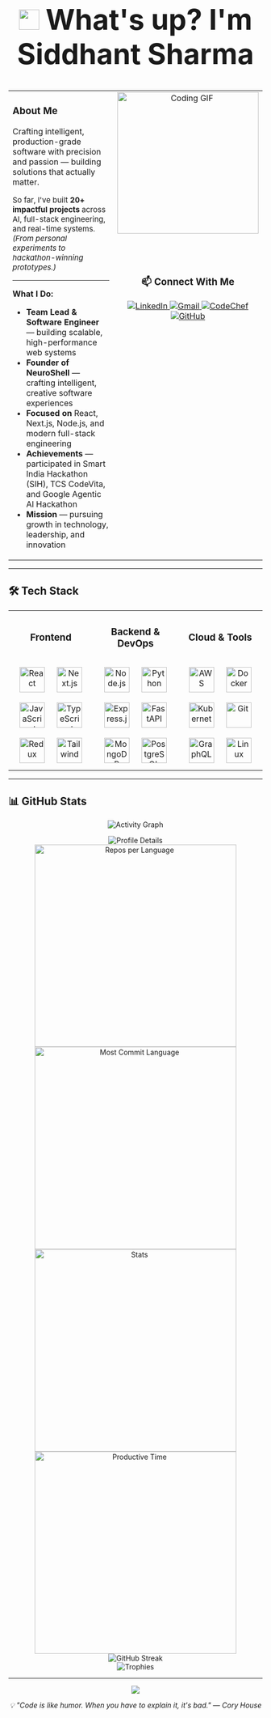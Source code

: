 # <div align="center"><h1 align="center"><img src="https://camo.githubusercontent.com/904e617cbe479d2db4ef9bad0c4a4aaca99da24156b9f19bc440e9fb284d21ac/68747470733a2f2f666f6e74732e677374617469632e636f6d2f732f652f6e6f746f656d6f6a692f6c61746573742f31663434625f31663366622f3531322e77656270" width="40px"> What's up? I'm Siddhant Sharma</div>

<p align="center">
  
</p>

<table>
  <tr>
    <td valign="top" width="65%">
      
### About Me

<p style="font-size: 16px;">
Crafting intelligent, production-grade software with precision and passion — building solutions that actually matter.
</p>

<p style="font-size: 15px;">
So far, I've built <b>20+ impactful projects</b> across AI, full-stack engineering, and real-time systems.<br>
<i>(From personal experiments to hackathon-winning prototypes.)</i>
</p>

---

**What I Do:**
- **Team Lead & Software Engineer** — building scalable, high-performance web systems  
- **Founder of NeuroShell** — crafting intelligent, creative software experiences  
- **Focused on** React, Next.js, Node.js, and modern full-stack engineering  
- **Achievements** — participated in Smart India Hackathon (SIH), TCS CodeVita, and Google Agentic AI Hackathon  
- **Mission** — pursuing growth in technology, leadership, and innovation  



</td>
    
<td align="center" valign="top" width="35%">
      
<img src="https://media.tenor.com/rePDfDWO3XoAAAAd/hacking.gif" width="280" alt="Coding GIF" />

<br><br>

### 📫 Connect With Me

<a href="https://www.linkedin.com/in/siddhant-sharma-b24860249/">
  <img src="https://img.shields.io/badge/LinkedIn-0077B5?style=for-the-badge&logo=linkedin&logoColor=white" alt="LinkedIn" />
</a>

<a href="mailto:siddhantsharma4uonly@gmail.com">
  <img src="https://img.shields.io/badge/Gmail-D14836?style=for-the-badge&logo=gmail&logoColor=white" alt="Gmail" />
</a>

<a href="https://www.codechef.com/users/its_siddhant">
  <img src="https://img.shields.io/badge/CodeChef-5B4638?style=for-the-badge&logo=codechef&logoColor=white" alt="CodeChef" />
</a>

<a href="https://github.com/Sid0004">
  <img src="https://img.shields.io/badge/GitHub-100000?style=for-the-badge&logo=github&logoColor=white" alt="GitHub" />
</a>

</td>
  </tr>
</table>

---

## 🛠️ Tech Stack

<table align="center">
<tr>
  <th><h3> Frontend</h3></th>
  <th><h3> Backend & DevOps</h3></th>
  <th><h3> Cloud & Tools</h3></th>
</tr>
<tr>
<td valign="top" width="33%">  

<div align="center">  
<a href="https://reactjs.org/" target="_blank"><img style="margin: 10px" src="https://profilinator.rishav.dev/skills-assets/react-original-wordmark.svg" alt="React" height="50" /></a>  
<a href="https://nextjs.org/" target="_blank"><img style="margin: 10px" src="https://cdn.worldvectorlogo.com/logos/nextjs-2.svg" alt="Next.js" height="50" /></a>  
<a href="https://www.javascript.com/" target="_blank"><img style="margin: 10px" src="https://profilinator.rishav.dev/skills-assets/javascript-original.svg" alt="JavaScript" height="50" /></a>  
<a href="https://www.typescriptlang.org/" target="_blank"><img style="margin: 10px" src="https://profilinator.rishav.dev/skills-assets/typescript-original.svg" alt="TypeScript" height="50" /></a>  
<a href="https://redux.js.org/" target="_blank"><img style="margin: 10px" src="https://profilinator.rishav.dev/skills-assets/redux-original.svg" alt="Redux" height="50" /></a>  
<a href="https://tailwindcss.com/" target="_blank"><img style="margin: 10px" src="https://www.vectorlogo.zone/logos/tailwindcss/tailwindcss-icon.svg" alt="Tailwind" height="50" /></a>  
</div>

</td>

<td valign="top" width="33%">

<div align="center">  
<a href="https://nodejs.org/" target="_blank"><img style="margin: 10px" src="https://profilinator.rishav.dev/skills-assets/nodejs-original-wordmark.svg" alt="Node.js" height="50" /></a>  
<a href="https://www.python.org/" target="_blank"><img style="margin: 10px" src="https://profilinator.rishav.dev/skills-assets/python-original.svg" alt="Python" height="50" /></a>  
<a href="https://expressjs.com/" target="_blank"><img style="margin: 10px" src="https://profilinator.rishav.dev/skills-assets/express-original-wordmark.svg" alt="Express.js" height="50" /></a>  
<a href="https://fastapi.tiangolo.com/" target="_blank"><img style="margin: 10px" src="https://cdn.worldvectorlogo.com/logos/fastapi-1.svg" alt="FastAPI" height="50" /></a>
<a href="https://www.mongodb.com/" target="_blank"><img style="margin: 10px" src="https://profilinator.rishav.dev/skills-assets/mongodb-original-wordmark.svg" alt="MongoDB" height="50" /></a>  
<a href="https://www.postgresql.org/" target="_blank"><img style="margin: 10px" src="https://profilinator.rishav.dev/skills-assets/postgresql-original-wordmark.svg" alt="PostgreSQL" height="50" /></a>  
</div>

</td>

<td valign="top" width="33%">

<div align="center">  
<a href="https://aws.amazon.com/" target="_blank"><img style="margin: 10px" src="https://profilinator.rishav.dev/skills-assets/amazonwebservices-original-wordmark.svg" alt="AWS" height="50" /></a>  
<a href="https://www.docker.com/" target="_blank"><img style="margin: 10px" src="https://profilinator.rishav.dev/skills-assets/docker-original-wordmark.svg" alt="Docker" height="50" /></a>  
<a href="https://kubernetes.io/" target="_blank"><img style="margin: 10px" src="https://profilinator.rishav.dev/skills-assets/kubernetes-icon.svg" alt="Kubernetes" height="50" /></a>  
<a href="https://github.com/" target="_blank"><img style="margin: 10px" src="https://profilinator.rishav.dev/skills-assets/git-scm-icon.svg" alt="Git" height="50" /></a>  
<a href="https://graphql.org/" target="_blank"><img style="margin: 10px" src="https://profilinator.rishav.dev/skills-assets/graphql.png" alt="GraphQL" height="50" /></a>  
<a href="https://www.linux.org/" target="_blank"><img style="margin: 10px" src="https://profilinator.rishav.dev/skills-assets/linux-original.svg" alt="Linux" height="50" /></a>  
</div>

</td>
</tr>
</table>  

---

## 📊 GitHub Stats  

<div align="center">
  
![Activity Graph](https://github-readme-activity-graph.vercel.app/graph?username=Sid0004&theme=react-dark&hide_border=true&area=true)

</div>

<div align="center">
  
<img src="http://github-profile-summary-cards.vercel.app/api/cards/profile-details?username=Sid0004&theme=aura" alt="Profile Details" />

</div>

<div align="center">
  
<img src="http://github-profile-summary-cards.vercel.app/api/cards/repos-per-language?username=Sid0004&theme=aura" width="400" alt="Repos per Language" />
<img src="http://github-profile-summary-cards.vercel.app/api/cards/most-commit-language?username=Sid0004&theme=aura" width="400" alt="Most Commit Language" />

</div>

<div align="center">
  
<img src="http://github-profile-summary-cards.vercel.app/api/cards/stats?username=Sid0004&theme=aura" width="400" alt="Stats" />
<img src="http://github-profile-summary-cards.vercel.app/api/cards/productive-time?username=Sid0004&theme=aura&utcOffset=8" width="400" alt="Productive Time" />

</div>

<div align="center">
  
<img src="https://github-readme-streak-stats.herokuapp.com/?user=Sid0004&theme=aura&hide_border=true" alt="GitHub Streak" />

</div>

<div align="center">
  
<img src="https://github-profile-trophy.vercel.app/?username=Sid0004&theme=aura&no-frame=true&row=1&column=7" alt="Trophies" />

</div>

---

<div align="center">
  <img src="https://komarev.com/ghpvc/?username=Sid0004&style=flat-square&color=blue" />
  <p><i>💡 "Code is like humor. When you have to explain it, it's bad." — Cory House</i></p>
</div>
